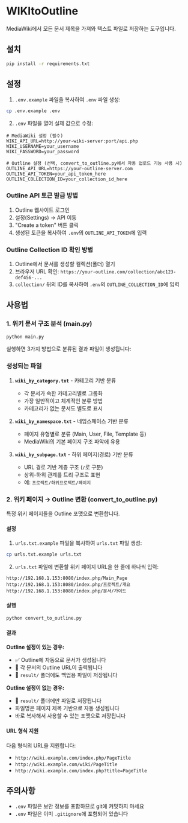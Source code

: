 # WIKItoOutline

MediaWiki에서 모든 문서 제목을 가져와 텍스트 파일로 저장하는 도구입니다.

## 설치

```bash
pip install -r requirements.txt
```

## 설정

1. `.env.example` 파일을 복사하여 `.env` 파일 생성:
```bash
cp .env.example .env
```

2. `.env` 파일을 열어 실제 값으로 수정:
```
# MediaWiki 설정 (필수)
WIKI_API_URL=http://your-wiki-server:port/api.php
WIKI_USERNAME=your_username
WIKI_PASSWORD=your_password

# Outline 설정 (선택, convert_to_outline.py에서 자동 업로드 기능 사용 시)
OUTLINE_API_URL=https://your-outline-server.com
OUTLINE_API_TOKEN=your_api_token_here
OUTLINE_COLLECTION_ID=your_collection_id_here
```

### Outline API 토큰 발급 방법

1. Outline 웹사이트 로그인
2. 설정(Settings) → API 이동
3. "Create a token" 버튼 클릭
4. 생성된 토큰을 복사하여 `.env`의 `OUTLINE_API_TOKEN`에 입력

### Outline Collection ID 확인 방법

1. Outline에서 문서를 생성할 컬렉션(폴더) 열기
2. 브라우저 URL 확인: `https://your-outline.com/collection/abc123-def456-...`
3. `collection/` 뒤의 ID를 복사하여 `.env`의 `OUTLINE_COLLECTION_ID`에 입력

## 사용법

### 1. 위키 문서 구조 분석 (main.py)

```bash
python main.py
```

실행하면 3가지 방법으로 분류된 결과 파일이 생성됩니다:

### 생성되는 파일

1. **`wiki_by_category.txt`** - 카테고리 기반 분류
   - 각 문서가 속한 카테고리별로 그룹화
   - 가장 일반적이고 체계적인 분류 방법
   - 카테고리가 없는 문서도 별도로 표시

2. **`wiki_by_namespace.txt`** - 네임스페이스 기반 분류
   - 페이지 유형별로 분류 (Main, User, File, Template 등)
   - MediaWiki의 기본 페이지 구조 파악에 유용

3. **`wiki_by_subpage.txt`** - 하위 페이지(경로) 기반 분류
   - URL 경로 기반 계층 구조 (`/`로 구분)
   - 상위-하위 관계를 트리 구조로 표현
   - 예: `프로젝트/하위프로젝트/페이지`

### 2. 위키 페이지 → Outline 변환 (convert_to_outline.py)

특정 위키 페이지들을 Outline 포맷으로 변환합니다.

#### 설정

1. `urls.txt.example` 파일을 복사하여 `urls.txt` 파일 생성:
```bash
cp urls.txt.example urls.txt
```

2. `urls.txt` 파일에 변환할 위키 페이지 URL을 한 줄에 하나씩 입력:
```
http://192.168.1.153:8080/index.php/Main_Page
http://192.168.1.153:8080/index.php/프로젝트/개요
http://192.168.1.153:8080/index.php/문서/가이드
```

#### 실행

```bash
python convert_to_outline.py
```

#### 결과

**Outline 설정이 있는 경우:**
- ✅ Outline에 자동으로 문서가 생성됩니다
- 🔗 각 문서의 Outline URL이 출력됩니다
- 💾 `result/` 폴더에도 백업용 파일이 저장됩니다

**Outline 설정이 없는 경우:**
- 💾 `result/` 폴더에만 파일로 저장됩니다
- 파일명은 페이지 제목 기반으로 자동 생성됩니다
- 바로 복사해서 사용할 수 있는 포맷으로 저장됩니다

#### URL 형식 지원

다음 형식의 URL을 지원합니다:
- `http://wiki.example.com/index.php/PageTitle`
- `http://wiki.example.com/wiki/PageTitle`
- `http://wiki.example.com/index.php?title=PageTitle`

## 주의사항

- `.env` 파일은 보안 정보를 포함하므로 git에 커밋하지 마세요
- `.env` 파일은 이미 `.gitignore`에 포함되어 있습니다